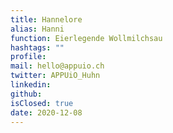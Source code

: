 ```yaml
---
title: Hannelore
alias: Hanni
function: Eierlegende Wollmilchsau
hashtags: ""
profile:
mail: hello@appuio.ch
twitter: APPUiO_Huhn
linkedin:
github:
isClosed: true
date: 2020-12-08
---
```

